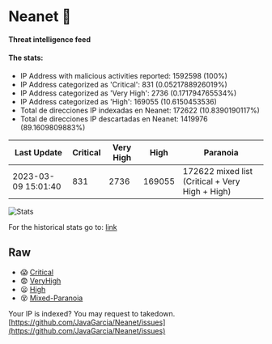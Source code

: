 # Neanet :hocho:
#### Threat intelligence feed
#### The stats:

- IP Address with malicious activities reported: 1592598 (100%)
- IP Address categorized as 'Critical':  831 (0.0521788926019%)
- IP Address categorized as 'Very High':  2736 (0.171794765534%)
- IP Address categorized as 'High':  169055 (10.6150453536)
- Total de direcciones IP indexadas en Neanet:  172622 (10.8390190117%)
- Total de direcciones IP descartadas en Neanet:  1419976 (89.1609809883%)

| Last Update | Critical | Very High | High | Paranoia |
| --- | --- | --- | --- | --- |
| 2023-03-09 15:01:40 | 831 | 2736 | 169055 | 172622 mixed list (Critical + Very High + High)|

![Stats](https://docs.google.com/spreadsheets/d/e/2PACX-1vSnaNMIXVabIpDJjufMlzH7poXnshF3mgd8Is1g9ytUEzVsP5my4Trn8f-xkoLLQ38xpL3HtmUexLo6/pubchart?oid=501124687&format=image)

For the historical stats go to: [link](/stats.csv)
## Raw
- :scream: [Critical](https://raw.githubusercontent.com/JavaGarcia/Neanet/master/blacklists/neanet_critical.txt)
- :fearful: [VeryHigh](https://raw.githubusercontent.com/JavaGarcia/Neanet/master/blacklists/neanet_veryHigh.txtt)
- :frowning: [High](https://raw.githubusercontent.com/JavaGarcia/Neanet/master/blacklists/neanet_high.txt)
- :dizzy_face: [Mixed-Paranoia](https://raw.githubusercontent.com/JavaGarcia/Neanet/master/blacklists/neanet_all.txt)


Your IP is indexed? You may request to takedown. [https://github.com/JavaGarcia/Neanet/issues](https://github.com/JavaGarcia/Neanet/issues)












































































































































































































































































































































































































































































































































































































































































































































































































































































































































































































































































































































































































































































































































































































































































































































































































































































































































































































































































































































































































































































































































































































































































































































































































































































































































































































































































































































































































































































































































































































































































































































































































































































































































































































































































































































































































































































































































































































































































































































































































































































































































































































































































































































































































































































































































































































































































































































































































































































































































































































































































































































































































































































































































































































































































































































































































































































































































































































































































































































































































































































































































































































































































































































































































































































































































































































































































































































































































































































































































































































































































































































































































































































































































































































































































































































































































































































































































































































































































































































































































































































































































































































































































































































































































































































































































































































































































































































































































































































































































































































































































































































































































































































































































































































































































































































































































































































































































































































































































































































